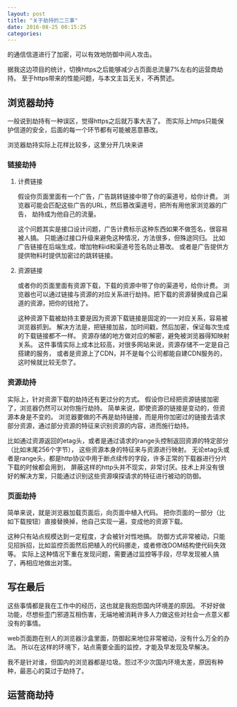 ```yaml
---
layout: post
title: "关于劫持的二三事"
date: 2016-08-25 00:15:25
categories:
---
```

的通信信道进行了加密，可以有效地防御中间人攻击。

据我这边项目的统计，切换https之后能够减少占页面总流量7%左右的运营商劫持。
至于https带来的性能问题，与本文主旨无关，不再赘述。

## 浏览器劫持

一般说到劫持有一种误区，觉得https之后就万事大吉了。
而实际上https只能保护信道的安全，后面的每一个环节都有可能被恶意篡改。

浏览器劫持实际上花样比较多，这里分开几块来讲

### 链接劫持

1. 计费链接

    假设你页面里面有一个广告，广告跳转链接中带了你的渠道号，给你计费。
    浏览器可能会匹配这些广告的URL，然后篡改渠道号，把所有用他家浏览器的广告，
    劫持成为他自己的流量。

    这个问题其实是接口设计问题，广告计费标示这种东西如果不做签名，很容易被人搞。
    只能通过接口升级来避免这种情况，方法很多，但殊途同归。
    比如广告链接在后端生成，增加物料id和渠道号签名防止篡改。
    或者是广告提供方提供物料时提供加密过的跳转链接。

2. 资源链接

    或者你的页面里面有资源下载，下载的资源中带了你的渠道号，给你计费。
    浏览器也可以通过链接与资源的对应关系进行劫持。把下载的资源替换成自己渠道的资源，把你的钱抢了。

    这种资源下载被劫持主要是因为资源下载链接是固定的一一对应关系，容易被浏览器抓到。
    解决方法是，把链接加盐，加时间戳，然后加密，保证每次生成的下载链接都不一样。
    资源存储的地方做对应的解密，避免被浏览器得知映射关系。
    这件事情实际上成本比较高，对很多网站来说，资源存储不一定是自己搭建的服务，
    或者是资源上了CDN，并不是每个公司都能自建CDN服务的，这时候就比较无奈了。

### 资源劫持

实际上，针对资源下载的劫持还有更过分的方式。
假设你已经把资源链接加密了，浏览器仍然可以对你施行劫持。
简单来说，即使资源的链接是变动的，但资源本身是不变的。
浏览器要做的不再是劫持链接，而是用你加密过的链接去请求部分资源，通过部分资源的特征来识别资源的内容，进而施行劫持。

比如通过资源返回的etag头，或者是通过请求的range头控制返回资源的特定部分（比如末尾256个字节），
这些资源本身的特征来与资源进行映射。
无论etag头或者是range头，都是http协议中用于断点续传的字段，许多正常的下载器进行分片下载的时候都会用到，
屏蔽这样的http头并不现实，非常讨厌。技术上并没有很好的解决方案，只能通过识别这些资源嗅探请求的特征进行被动的防御。

### 页面劫持

简单来说，就是浏览器加载页面后，向页面中植入代码。
把你页面的一部分（比如下载按钮）直接替换掉，他自己实现一遍，变成他的资源下载。

这种只有站点规模达到一定程度，才会被针对性地搞。
防御方式非常被动，只能见招拆招，比如监控页面然后把植入的代码挪走，或者修改DOM结构使代码失效等。
实际上这种情况下重在发现问题，需要通过监控等手段，尽早发现被人搞了，再相应地做出对策。

## 写在最后

这些事情都是我在工作中的经历，这也就是我抱怨国内环境差的原因。
不好好做功能，尽想些歪门邪道互相伤害，无端地被消耗许多人力做这些对社会一点意义都没有的事情。

web页面跑在别人的浏览器沙盒里面，防御起来地位非常被动，没有什么万全的办法。
所以在这样的环境下，站点需要全面的监控，才能及早发现及早解决。

我不是针对谁，但国内的浏览器都是垃圾。怨过不少次国内环境太差，原因有种种，最恶心的莫过于劫持了。

## 运营商劫持

